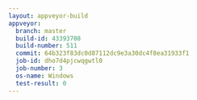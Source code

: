 ```yaml
---
layout: appveyor-build
appveyor:
  branch: master
  build-id: 43393708
  build-number: 511
  commit: 64b323f83dc0d87112dc9e3a30dc4f8ea31933f1
  job-id: dho7d4pjcwqgwtl0
  job-number: 3
  os-name: Windows
  test-result: 0
---
```

